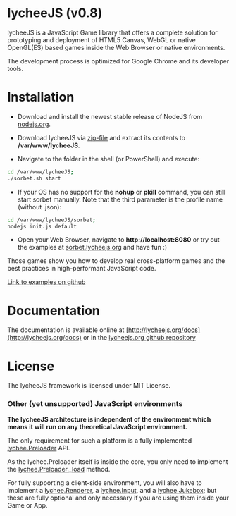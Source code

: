 
# lycheeJS (v0.8)

lycheeJS is a JavaScript Game library that offers a
complete solution for prototyping and deployment
of HTML5 Canvas, WebGL or native OpenGL(ES) based
games inside the Web Browser or native environments.

The development process is optimized for Google Chrome
and its developer tools.


# Installation

- Download and install the newest stable release of NodeJS from [nodejs.org](http://nodejs.org).

- Download lycheeJS via [zip-file](https://github.com/martensms/lycheeJS/archive/master.zip)
and extract its contents to **/var/www/lycheeJS**.

- Navigate to the folder in the shell (or PowerShell) and execute:

```bash
cd /var/www/lycheeJS;
./sorbet.sh start
```

- If your OS has no support for the **nohup** or **pkill** command, you can still start
sorbet manually. Note that the third parameter is the profile name (without .json):

```bash
cd /var/www/lycheeJS/sorbet;
nodejs init.js default
```

- Open your Web Browser, navigate to **http://localhost:8080** or try out the examples
at [sorbet.lycheejs.org](http://sorbet.lycheejs.org) and have fun :)

Those games show you how to develop real cross-platform games and the best practices
in high-performant JavaScript code.

[Link to examples on github](https://github.com/martensms/lycheeJS/tree/master/game)


# Documentation

The documentation is available online at [http://lycheejs.org/docs](http://lycheejs.org/docs)
or in the [lycheejs.org github repository](https://github.com/martensms/lycheejs.org)


# License

The lycheeJS framework is licensed under MIT License.


### Other (yet unsupported) JavaScript environments

**The lycheeJS architecture is independent of the environment which
means it will run on any theoretical JavaScript environment.**

The only requirement for such a platform is a fully implemented
[lychee.Preloader](http://lycheejs.org/docs/api-lychee-Preloader.html)
API.

As the lychee.Preloader itself is inside the core, you only need
to implement the [lychee.Preloader.\_load](http://lycheejs.org/docs/api-lychee-Preloader.html#lychee-Preloader-_load)
method.

For fully supporting a client-side environment, you will also
have to implement a [lychee.Renderer](http://lycheejs.org/docs/api-lychee-Renderer.html),
a [lychee.Input](http://lycheejs.org/docs/api-lychee-Input.html),
and a [lychee.Jukebox](http://lycheejs.org/docs/api-lychee-Jukebox.html);
but these are fully optional and only necessary if you are using
them inside your Game or App.

